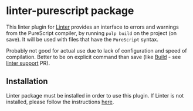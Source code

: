 # linter-purescript package

This linter plugin for [Linter](https://github.com/AtomLinter/Linter) provides an interface to errors and warnings from the PureScript compiler, by running `pulp build` on the project (on save). It will be used with files that have the `PureScript` syntax.

Probably not good for actual use due to lack of configuration and speed of compilation. Better to be on explicit command than
save (like [Build](https://atom.io/packages/build) - see [linter support](https://github.com/noseglid/atom-build/pull/117) PR).

## Installation
Linter package must be installed in order to use this plugin. If Linter is not installed, please follow the instructions [here](https://github.com/AtomLinter/Linter).
